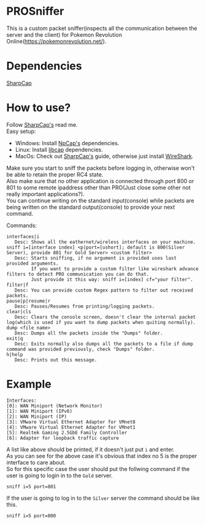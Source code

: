 # PROSniffer
This is a custom packet sniffer(inspects all the communication between the server and the client) for Pokemon Revolution Online(https://pokemonrevolution.net/).

# Dependencies
[SharpCap](https://github.com/dotpcap/sharppcap)

# How to use?
Follow [SharpCap's](https://github.com/dotpcap/sharppcap) read me. <br>
Easy setup: 
* Windows: Install [NpCap's](https://npcap.com/#download) dependencies.
* Linux: Install [libcap](https://www.tcpdump.org/manpages/pcap.3pcap.html) dependencies.
* MacOs: Check out [SharpCap's](https://github.com/dotpcap/sharppcap) guide, otherwise just install [WireShark](https://www.wireshark.org/docs/wsug_html_chunked/ChBuildInstallOSXInstall.html).

Make sure you start to sniff the packets before logging in, otherwise won't be able to retain the proper RC4 state. <br>
Also make sure that no other application is connected through port 800 or 801 to some remote ipaddress other than PRO(Just close some other not really important applications?). <br>
You can continue writing on the standard input(console) while packets are being written on the standard output(console) to provide your next command. <br>

Commands:
```
interfaces|i
   Desc: Shows all the eathernet/wireless interfaces on your machine.
sniff i=[interface index] <p|port=[ushort]; default is 800(Silver Server), provide 801 for Gold Server> <custom filter>
   Desc: Starts sniffing, if no argument is provided uses last provided arguments. 
         If you want to provide a custom filter like wireshark advance filters to detect PRO communication you can do that.
         Just provide it this way: sniff i=[index] cf="your filter".
filter|f
   Desc: You can provide custom Regex pattern to filter out received packets.
pause|p|resume|r
   Desc: Pauses/Resumes from printing/logging packets.
clear|cls
   Desc: Clears the console screen, doesn't clear the internal packet log(which is used if you want to dump packets when quiting normally).
dump <file name> 
   Desc: Dumps all the packets inside the "Dumps" folder.
exit|q
   Desc: Exits normally also dumps all the packets to a file if dump command was provided previously, check "Dumps" folder.
h|help
   Desc: Prints out this message.
```

# Example
```
Interfaces:
[0]: WAN Miniport (Network Monitor)
[1]: WAN Miniport (IPv6)
[2]: WAN Miniport (IP)
[3]: VMware Virtual Ethernet Adapter for VMnet8
[4]: VMware Virtual Ethernet Adapter for VMnet1
[5]: Realtek Gaming 2.5GbE Family Controller
[6]: Adapter for loopback traffic capture
```

A list like above should be printed, if it doesn't just put `i` and enter.<br>
As you can see for the above case it's obvious that index no 5 is the proper interface to care about.<br>
So for this specific case the user should put the follwing command if the user is going to login in to the `Gold` server.

```
sniff i=5 port=801
```

If the user is going to log in to the `Silver` server the command should be like this.

```
sniff i=5 port=800
```
